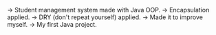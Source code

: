 -> Student management system made with Java OOP.
-> Encapsulation applied.
-> DRY (don't repeat yourself) applied.
-> Made it to improve myself.
-> My first Java project.

